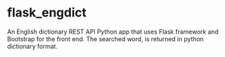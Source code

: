 # flask_engdict
An English dictionary REST API Python app that uses Flask framework and Bootstrap for the front end. The searched word, is returned in python dictionary format.

